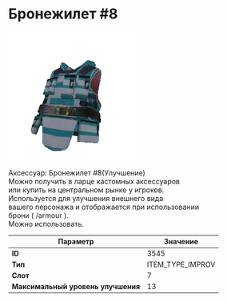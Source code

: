 # Бронежилет #8

![Item Image](../img/3545.webp?raw=true)

Аксессуар: Бронежилет #8(Улучшение)<br>Можно получить в ларце кастомных аксессуаров<br>или купить на центральном рынке у игроков.<br>Используется для улучшения внешнего вида<br>вашего персонажа и отображается при использовании<br>брони ( /armour ). <br>Можно использовать.<br>


| Параметр | Значение |
|----------|----------|
| **ID** | 3545 |
| **Тип** | ITEM_TYPE_IMPROV |
| **Слот** | 7 |
| **Максимальный уровень улучшения** | 13 |

